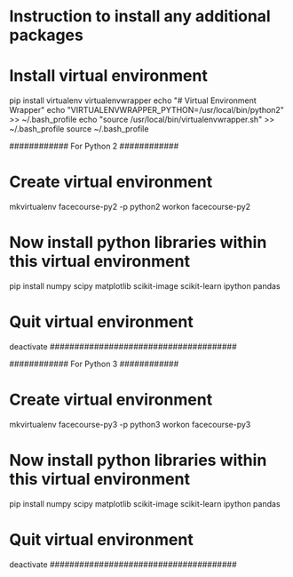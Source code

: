 # Instruction to install any additional packages 
# Install virtual environment
pip install virtualenv virtualenvwrapper
echo "# Virtual Environment Wrapper"
echo "VIRTUALENVWRAPPER_PYTHON=/usr/local/bin/python2" >> ~/.bash_profile
echo "source /usr/local/bin/virtualenvwrapper.sh" >> ~/.bash_profile
source ~/.bash_profile
  
############ For Python 2 ############
# Create virtual environment
mkvirtualenv facecourse-py2 -p python2
workon facecourse-py2
  
# Now install python libraries within this virtual environment
pip install numpy scipy matplotlib scikit-image scikit-learn ipython pandas
  
# Quit virtual environment
deactivate
######################################
  
############ For Python 3 ############
# Create virtual environment
mkvirtualenv facecourse-py3 -p python3
workon facecourse-py3
  
# Now install python libraries within this virtual environment
pip install numpy scipy matplotlib scikit-image scikit-learn ipython pandas
  
# Quit virtual environment
deactivate
######################################
# 
